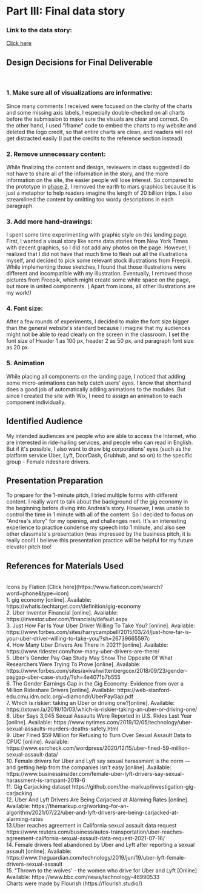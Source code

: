 
# Part III: Final data story

### Link to the data story:
[Click here](https://www.yujanchang.com/femaleuberdriver)


## Design Decisions for Final Deliverable
<br>

### 1. Make sure all of visualizations are informative:
Since many comments I received were focused on the clarity of the charts and some missing axis labels, I especially double-checked on all charts before the submission to make sure the visuals are clear and correct. On the other hand, I used "iframe" code to embed the charts to my website and deleted the logo credit, so that entire charts are clean, and readers will not get distracted easily (I put the credits to the reference section instead)
<br>
### 2. Remove unnecessary content:
While finalizing the content and design, reviewers in class suggested I do not have to share all of the information in the story, and the more information on the site, the easier people will lose interest. So compared to the prototype in [phase 2](https://preview.shorthand.com/4BtDcbYiMgXKWjfQ), I removed the earth to mars graphics because it is just a metaphor to help readers imagine the length of 20 billion trips. I also streamlined the content by omitting too wordy descriptions in each paragraph.
<br>
### 3. Add more hand-drawings:
I spent some time experimenting with graphic style on this landing page. First, I wanted a visual story like some data stories from New York Times with decent graphics, so I did not add any photos on the page. However, I realized that I did not have that much time to flesh out all the illustrations myself, and decided to pick some relevant stock illustrations from Freepik. While implementing those sketches, I found that those illustrations were different and incompatible with my illustration. Eventually, I removed those pictures from Freepik, which might create some white space on the page, but more in united components. ( Apart from icons, all other illustrations are my work!)
<br>

###  4. Font size:
After a few rounds of experiments, I decided to make the font size bigger than the general website's standard because I imagine that my audiences might not be able to read clearly on the screen in the classroom. I set the font size of Header 1 as 100 px, header 2 as 50 px, and paragraph font size as 20 px.
<br>

###  5. Animation
While placing all components on the landing page, I noticed that adding some micro-animations can help catch users' eyes. I know that shorthand does a good job of automatically adding animations to the modules. But since I created the site with Wix, I need to assign an animation to each component individually. 

## Identified Audience 

My intended audiences are people who are able to access the Internet, who are interested in ride-hailing services, and people who can read in English. But if it's possible, I also want to draw big corporations' eyes (such as the platform service Uber, Lyft, DoorDash, Grubhub, and so on) to the specific group - Female rideshare drivers.


## Presentation Preparation

To prepare for the 1-minute pitch, I tried multiple forms with different content. I really want to talk about the background of the gig economy in the beginning before diving into Andrea's story. However, I was unable to control the time in 1 minute with all of the content. So I decided to focus on "Andrea's story" for my opening, and challenges next. It's an interesting experience to practice condense my speech into 1 minute, and also see other classmate's presentation (was impressed by the business pitch, it is really cool!) I believe this presentation practice will be helpful for my future elevator pitch too!

## References for Materials Used

<br>
Icons by Flation [Click here](https://www.flaticon.com/search?word=phone&type=icon)
<br>
1. gig economy [online]. Available: https://whatis.techtarget.com/definition/gig-economy
<br>
2. Uber Inventor Financial [online]. Available: https://investor.uber.com/financials/default.aspx
<br>
3. Just How Far Is Your Uber Driver Willing To Take You? [online]. Available: https://www.forbes.com/sites/harrycampbell/2015/03/24/just-how-far-is-your-uber-driver-willing-to-take-you/?sh=26739665597c
<br>
4. How Many Uber Drivers Are There in 2021? [online]. Available: https://www.ridester.com/how-many-uber-drivers-are-there/
<br>
5. Uber's Gender Pay Gap Study May Show The Opposite Of What Researchers Were Trying To Prove [online]. Available: https://www.forbes.com/sites/avivahwittenbergcox/2018/09/23/gender-paygap-uber-case-study/?sh=4e4071b7b555
<br>
6. The Gender Earnings Gap in the Gig Economy: Evidence from over a Million Rideshare Drivers [online]. Available: https://web-stanford-edu.cmu.idm.oclc.org/~diamondr/UberPayGap.pdf
<br>
7. Which is riskier: taking an Uber or driving one?[online]. Available: https://xtown.la/2019/10/03/which-is-riskier-taking-an-uber-or-driving-one/
<br>
8. Uber Says 3,045 Sexual Assaults Were Reported in U.S. Rides Last Year [online]. Available: https://www.nytimes.com/2019/12/05/technology/uber-sexual-assaults-murders-deaths-safety.html
<br>
9. Uber Fined $59 Million for Refusing to Turn Over Sexual Assault Data to CPUC [online]. Available: https://www.esrcheck.com/wordpress/2020/12/15/uber-fined-59-million-sexual-assault-data/
<br>
10. Female drivers for Uber and Lyft say sexual harassment is the norm — and getting help from the companies isn't easy [online]. Available: https://www.businessinsider.com/female-uber-lyft-drivers-say-sexual-harassment-is-rampant-2019-6 <br>
11. Gig Carjacking dataset https://github.com/the-markup/investigation-gig-carjacking
<br>
12. Uber And Lyft Drivers Are Being Carjacked at Alarming Rates [online]. Available: https://themarkup.org/working-for-an-algorithm/2021/07/22/uber-and-lyft-drivers-are-being-carjacked-at-alarming-rates
<br>
13.Uber reaches agreement in California sexual assault data request https://www.reuters.com/business/autos-transportation/uber-reaches-agreement-california-sexual-assault-data-request-2021-07-16/
<br>
14. Female drivers feel abandoned by Uber and Lyft after reporting a sexual assault [online]. Available: https://www.theguardian.com/technology/2019/jun/19/uber-lyft-female-drivers-sexual-assault
<br>
15. "Thrown to the wolves' - the women who drive for Uber and Lyft [Online] Available: https://www.bbc.com/news/technology-46990533
<br>
Charts were made by Flourish (https://flourish.studio/)


<script src="https://www.yujanchang.com/femaleuberdrivers/embed.js"></script>
